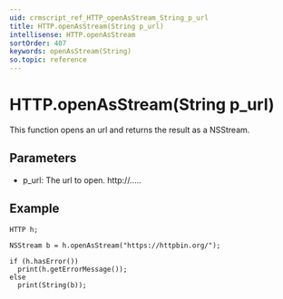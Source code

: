 ```yaml
---
uid: crmscript_ref_HTTP_openAsStream_String_p_url
title: HTTP.openAsStream(String p_url)
intellisense: HTTP.openAsStream
sortOrder: 407
keywords: openAsStream(String)
so.topic: reference
---
```


# HTTP.openAsStream(String p_url)

This function opens an url and returns the result as a NSStream.

## Parameters

 - p\_url: The url to open. http://.....

## Example

    HTTP h;
    
    NSStream b = h.openAsStream("https://httpbin.org/");
    
    if (h.hasError())
      print(h.getErrorMessage());
    else
      print(String(b));

